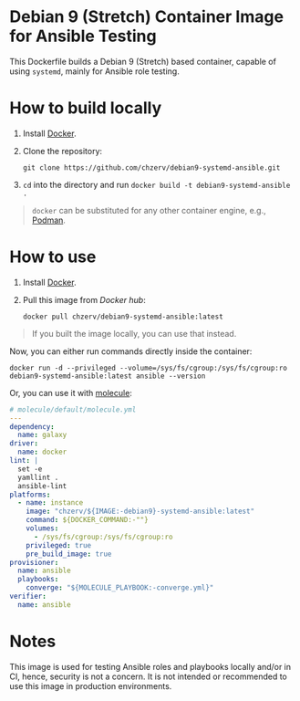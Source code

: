 # Debian 9 (Stretch) Container Image for Ansible Testing

This Dockerfile builds a Debian 9 (Stretch) based container, capable of using `systemd`, mainly for Ansible role testing.

# How to build locally

1. Install [Docker](https://docs.docker.com/engine/install/).
2. Clone the repository: 

   ```shell
   git clone https://github.com/chzerv/debian9-systemd-ansible.git
   ```
3. `cd` into the directory and run `docker build -t debian9-systemd-ansible .`

> `docker` can be substituted for any other container engine, e.g., [Podman](https://podman.io/getting-started/installation.html).

# How to use

1. Install [Docker](https://docs.docker.com/engine/install/).

2. Pull this image from _Docker hub_:

    ```shell
    docker pull chzerv/debian9-systemd-ansible:latest
    ```
> If you built the image locally, you can use that instead.

Now, you can either run commands directly inside the container:

```shell
docker run -d --privileged --volume=/sys/fs/cgroup:/sys/fs/cgroup:ro debian9-systemd-ansible:latest ansible --version
```

Or, you can use it with [molecule](https://github.com/ansible-community/molecule):

```yaml
# molecule/default/molecule.yml
---
dependency:
  name: galaxy
driver:
  name: docker
lint: |
  set -e
  yamllint .
  ansible-lint
platforms:
  - name: instance
    image: "chzerv/${IMAGE:-debian9}-systemd-ansible:latest"
    command: ${DOCKER_COMMAND:-""}
    volumes:
      - /sys/fs/cgroup:/sys/fs/cgroup:ro
    privileged: true
    pre_build_image: true
provisioner:
  name: ansible
  playbooks:
    converge: "${MOLECULE_PLAYBOOK:-converge.yml}"
verifier:
  name: ansible
```

# Notes

This image is used for testing Ansible roles and playbooks locally and/or in CI, hence, security is not
a concern. It is not intended or recommended to use this image in production environments.

